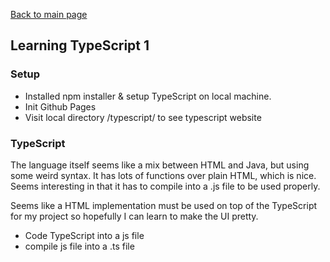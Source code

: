 [Back to main page](https://ereeq.github.io/proglangblog/)

## Learning TypeScript 1
### Setup
* Installed npm installer & setup TypeScript on local machine.
* Init Github Pages
* Visit local directory /typescript/ to see typescript website

### TypeScript
  The language itself seems like a mix between HTML and Java, but using some weird syntax. It has lots of functions over plain HTML, which is nice. Seems interesting in that it has to compile into a .js file to be used properly.

  Seems like a HTML implementation must be used on top of the TypeScript for my project so hopefully I can learn to make the UI pretty.

- Code TypeScript into a js file
- compile js file into a .ts file
